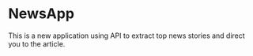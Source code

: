 # NewsApp
This is a new application using API to extract top news stories and direct you to the article.
